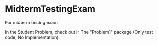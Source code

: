 # MidtermTestingExam
For midterm testing exam

In the Student Problem, check out in The "Problem1" package (Only test code, No Implementation). 